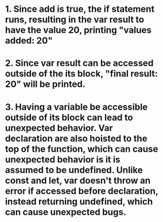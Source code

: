 # 1. Since add is true, the if statement runs, resulting in the var result to have the value 20, printing "values added: 20"
# 2. Since var result can be accessed outside of the its block, "final result: 20" will be printed.
# 3. Having a variable be accessible outside of its block can lead to unexpected behavior. Var declaration are also hoisted to the top of the function, which can cause unexpected behavior is it is assumed to be undefined. Unlike const and let, var doesn't throw an error if accessed before declaration, instead returning undefined, which can cause unexpected bugs.
